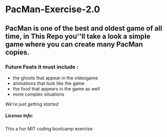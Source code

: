 # PacMan-Exercise-2.0
<h2>PacMan is one of the best and oldest game of all time, in This Repo you''ll take a look a simple game where you can create many PacMan copies.</h2>

 

 
<h3>Future Feats it must include :</h3>
 <ul>
  <li> the ghosts that appear in the videogame </li>
  <li> animations that look like the game </li>
  <li> the food that appears in the game as well </li>
  <li> more complex situations</li>
  </ul>
  
  <p> <em>We're just getting started</em> </p>
  
  <h5> License Info: </h5> 
  <p> This a fun MIT coding bootcamp exercise. </p>
